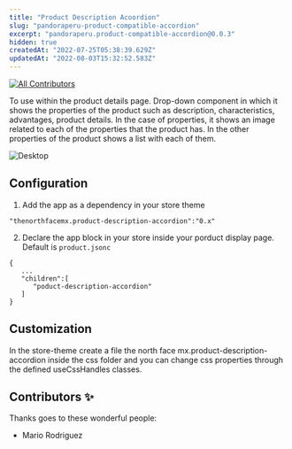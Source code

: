 ```yaml
---
title: "Product Description Acoordion"
slug: "pandoraperu-product-compatible-accordion"
excerpt: "pandoraperu.product-compatible-accordion@0.0.3"
hidden: true
createdAt: "2022-07-25T05:38:39.629Z"
updatedAt: "2022-08-03T15:32:52.583Z"
---
```

<!-- DOCS-IGNORE:start -->
<!-- ALL-CONTRIBUTORS-BADGE:START - Do not remove or modify this section -->

[![All Contributors](https://img.shields.io/badge/all_contributors-1-orange.svg?style=flat-square)](#contributors-)

<!-- ALL-CONTRIBUTORS-BADGE:END -->
<!-- DOCS-IGNORE:end -->

To use within the product details page. Drop-down component in which it shows the properties of the product such as description, characteristics, advantages, product details.
In the case of properties, it shows an image related to each of the properties that the product has.
In the other properties of the product shows a list with each of them.

![Desktop](./product-description.png)

## Configuration

1. Add the app as a dependency in your store theme

```
"thenorthfacemx.product-description-accordion":"0.x"
```

2. Declare the app block in your store inside your porduct display page. Default is `product.jsonc`

```
{
   ...
   "children":[
      "poduct-description-accordion"
   ]
}
```

## Customization

In the store-theme create a file the north face mx.product-description-accordion inside the css folder and you can change css properties through the defined useCssHandles classes.

## Contributors ✨

Thanks goes to these wonderful people:

- Mario Rodriguez